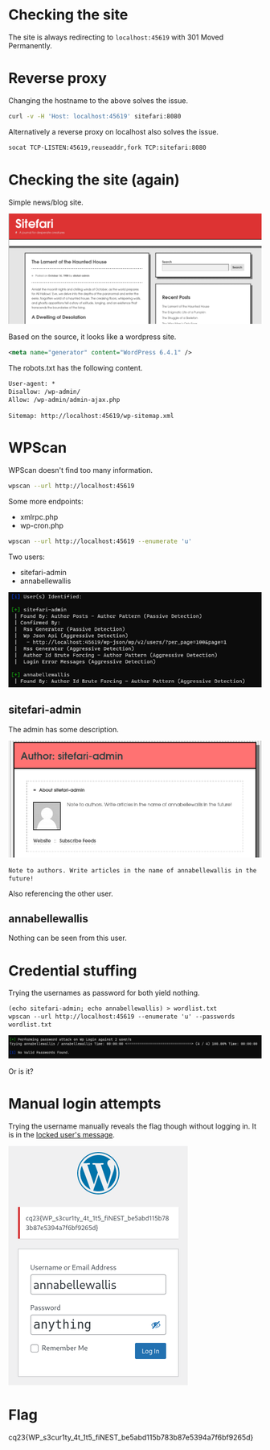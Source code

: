 # Checking the site

The site is always redirecting to `localhost:45619` with 301 Moved Permanently.

# Reverse proxy

Changing the hostname to the above solves the issue.

```bash
curl -v -H 'Host: localhost:45619' sitefari:8080
```

Alternatively a reverse proxy on localhost also solves the issue.

```bash
socat TCP-LISTEN:45619,reuseaddr,fork TCP:sitefari:8080
```

# Checking the site (again)

Simple news/blog site.

![](screenshots/1.png)

Based on the source, it looks like a wordpress site.

```xml
<meta name="generator" content="WordPress 6.4.1" />
```

The robots.txt has the following content.

```
User-agent: *
Disallow: /wp-admin/
Allow: /wp-admin/admin-ajax.php

Sitemap: http://localhost:45619/wp-sitemap.xml
```

# WPScan

WPScan doesn't find too many information.

```bash
wpscan --url http://localhost:45619
```

Some more endpoints:
 - xmlrpc.php
 - wp-cron.php


```bash
wpscan --url http://localhost:45619 --enumerate 'u'
```

Two users:
 - sitefari-admin
 - annabellewallis

![](screenshots/2.png)

## sitefari-admin

The admin has some description.

![](screenshots/3.png)

```
Note to authors. Write articles in the name of annabellewallis in the future!
```

Also referencing the other user.

## annabellewallis

Nothing can be seen from this user.

# Credential stuffing

Trying the usernames as password for both yield nothing.

```
(echo sitefari-admin; echo annabellewallis) > wordlist.txt
wpscan --url http://localhost:45619 --enumerate 'u' --passwords wordlist.txt
```

![](screenshots/4.png)

Or is it?

# Manual login attempts

Trying the username manually reveals the flag though without logging in. It is in the [locked user's message](https://wordpress.org/plugins/lock-user-account/). 

![](screenshots/5.png)

# Flag
cq23{WP_s3cur1ty_4t_1t5_fiNEST_be5abd115b783b87e5394a7f6bf9265d}